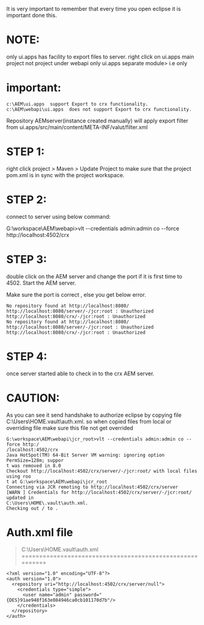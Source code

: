 It is very important to remember that every time you open eclipse it is important done this.


NOTE:
====
only ui.apps has facility to export files to server.
right click on ui.apps main project not project under webapi only ui.apps separate module> 
i.e only 

important:
==========
    c:\AEM\ui.apps  support Export to crx functionality.
    c:\AEM\webapi\ui.apps  does not support Export to crx functionality.

Repository AEMserver(instance created manually)
will apply export filter from ui.apps/src/main/content/META-INF/valut/filter.xml


STEP 1:
=======
right click project > Maven > Update Project to make sure that the project pom.xml 
is in sync with the project workspace.

STEP 2:
=======
connect to server using below command:

G:\workspace\AEM\webapi>vlt --credentials admin:admin co --force http://localhost:4502/crx



STEP 3:
======
double click on the AEM server and change the port if it is first time to 4502.
Start the AEM server.

Make sure the port is correct , else you get below error.

    No repository found at http://localhost:8080/
    http://localhost:8080/server/-/jcr:root : Unauthorized
    http://localhost:8080/crx/-/jcr:root : Unauthorized
    No repository found at http://localhost:8080/
    http://localhost:8080/server/-/jcr:root : Unauthorized
    http://localhost:8080/crx/-/jcr:root : Unauthorized


STEP 4:
======
once server started able to check in to the crx AEM server.


CAUTION:
========
As you can see it send handshake to authorize eclipse by copying file  C:\Users\HOME\.vault\auth.xml.
so when copied files from local or overriding file make sure this file not get overrided 

    G:\workspace\AEM\webapi\jcr_root>vlt --credentials admin:admin co --force http:/
    /localhost:4502/crx
    Java HotSpot(TM) 64-Bit Server VM warning: ignoring option PermSize=128m; suppor
    t was removed in 8.0
    Checkout http://localhost:4502/crx/server/-/jcr:root/ with local files using roo
    t at G:\workspace\AEM\webapi\jcr_root
    Connecting via JCR remoting to http://localhost:4502/crx/server
    [WARN ] Credentials for http://localhost:4502/crx/server/-/jcr:root/ updated in
    C:\Users\HOME\.vault\auth.xml.
    Checking out / to .


Auth.xml file
=============
>C:\Users\HOME\.vault\auth.xml
=========================================================

    <?xml version="1.0" encoding="UTF-8"?>
    <auth version="1.0">
      <repository uri="http://localhost:4502/crx/server/null">
        <credentials type="simple">
          <user name="admin" password="{DES}91ae948f163e084946ca0cb101170d7b"/>
        </credentials>
      </repository>
    </auth>
